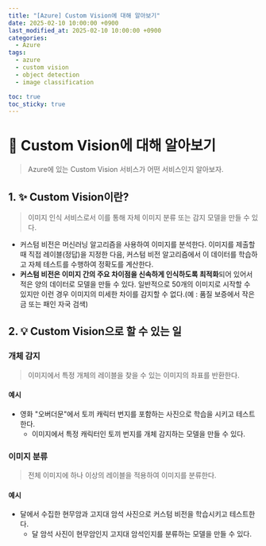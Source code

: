 ```yaml
---
title: "[Azure] Custom Vision에 대해 알아보기"
date: 2025-02-10 10:00:00 +0900
last_modified_at: 2025-02-10 10:00:00 +0900
categories: 
  - Azure
tags:
  - azure
  - custom vision
  - object detection
  - image classification

toc: true
toc_sticky: true
---
```


# 🎯 Custom Vision에 대해 알아보기

> Azure에 있는 Custom Vision 서비스가 어떤 서비스인지 알아보자.

## 1. ✨ Custom Vision이란?

> 이미지 인식 서비스로서 이를 통해 자체 이미지 분류 또는 감지 모델을 만들 수 있다.

- 커스텀 비전은 머신러닝 알고리즘을 사용하여 이미지를 분석한다. 이미지를 제출할 때 직접 레이블(정답)을 지정한 다음, 커스텀 비전 알고리즘에서 이 데이터를 학습하고 자체 테스트를 수행하여 정확도를 계산한다.
- **커스텀 비전은 이미지 간의 주요 차이점을 신속하게 인식하도록 최적화**되어 있어서 적은 양의 데이터로 모델을 만들 수 있다. 일반적으로 50개의 이미지로 시작할 수 있지만 이런 경우 이미지의 미세한 차이를 감지할 수 없다.(예 : 품질 보증에서 작은 금 또는 패인 자국 검색)

## 2. 💡 Custom Vision으로 할 수 있는 일

### 개체 감지

> 이미지에서 특정 개체의 레이블을 찾을 수 있는 이미지의 좌표를 반환한다.

#### 예시

- 영화 "오버더문"에서 토끼 캐릭터 번지를 포함하는 사진으로 학습을 시키고 테스트한다.
  - 이미지에서 특정 캐릭터인 토끼 번지를 개체 감지하는 모델을 만들 수 있다.

### 이미지 분류

> 전체 이미지에 하나 이상의 레이블을 적용하여 이미지를 분류한다.

#### 예시

- 달에서 수집한 현무암과 고지대 암석 사진으로 커스텀 비전을 학습시키고 테스트한다.
  - 달 암석 사진이 현무암인지 고지대 암석인지를 분류하는 모델을 만들 수 있다.
